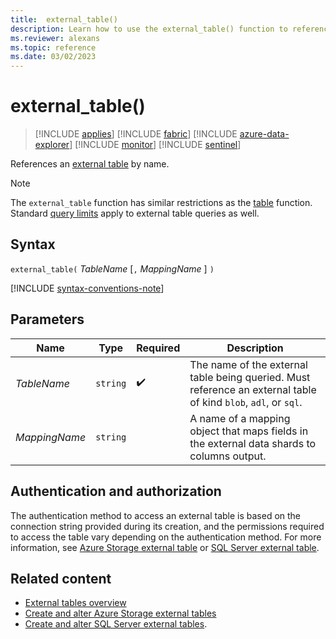 ```yaml
---
title:  external_table()
description: Learn how to use the external_table() function to reference an external table by name.
ms.reviewer: alexans
ms.topic: reference
ms.date: 03/02/2023
---
```

# external_table()

> [!INCLUDE [applies](../includes/applies-to-version/applies.md)] [!INCLUDE [fabric](../includes/applies-to-version/fabric.md)] [!INCLUDE [azure-data-explorer](../includes/applies-to-version/azure-data-explorer.md)] [!INCLUDE [monitor](../includes/applies-to-version/monitor.md)] [!INCLUDE [sentinel](../includes/applies-to-version/sentinel.md)]

References an [external table](schema-entities/external-tables.md) by name.

> [!NOTE]
>
> The `external_table` function has similar restrictions as the [table](table-function.md) function.
> Standard [query limits](../concepts/query-limits.md) apply to external table queries as well.

## Syntax

`external_table(` *TableName* [`,` *MappingName* ] `)`

[!INCLUDE [syntax-conventions-note](../includes/syntax-conventions-note.md)]

## Parameters

| Name | Type | Required | Description |
|--|--|--|--|
| *TableName* | `string` |  :heavy_check_mark: | The name of the external table being queried. Must reference an external table of kind `blob`, `adl`, or `sql`.|
| *MappingName* | `string` | | A name of a mapping object that maps fields in the external data shards to columns output.|

## Authentication and authorization

The authentication method to access an external table is based on the connection string provided during its creation, and the permissions required to access the table vary depending on the authentication method. For more information, see [Azure Storage external table](../management/external-tables-azure-storage.md#authentication-and-authorization) or [SQL Server external table](../management/external-sql-tables.md).

## Related content

* [External tables overview](schema-entities/external-tables.md)
* [Create and alter Azure Storage external tables](../management/external-tables-azure-storage.md)
* [Create and alter SQL Server external tables](../management/external-sql-tables.md).
